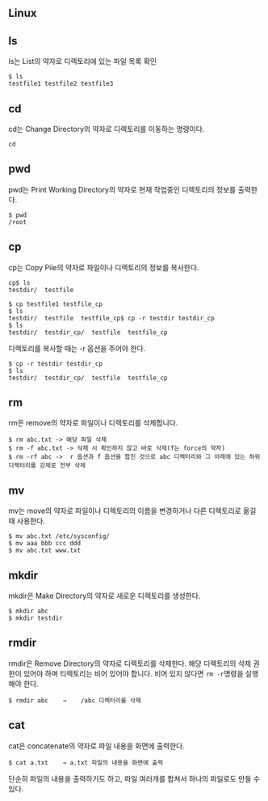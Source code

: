 ## Linux 


## ls
ls는 List의 약자로 디렉토리에 있는 파일 목록 확인
```
$ ls
testfile1 testfile2 testfile3
```
## cd
cd는 Change Directory의 약자로 디렉토리를 이동하는 명령이다.
```
cd
```
## pwd
pwd는 Print Working Directory의 약자로 현재 작업중인 디렉토리의 정보를 출력한다.
```
$ pwd
/root
```
## cp
cp는 Copy Pile의 약자로 파일이나 디렉토리의 정보를 복사한다.
```
cp$ ls
testdir/  testfile

$ cp testfile1 testfile_cp
$ ls
testdir/  testfile  testfile_cp$ cp -r testdir testdir_cp
$ ls
testdir/  testdir_cp/  testfile  testfile_cp
```
디렉토리를 복사할 때는 -r 옵션을 주어야 한다.
```
$ cp -r testdir testdir_cp
$ ls
testdir/  testdir_cp/  testfile  testfile_cp
```

## rm
rm은 remove의 약자로 파일이나 디렉토리를 삭제합니다.
```
$ rm abc.txt -> 해당 파일 삭제
$ rm -f abc.txt -> 삭제 시 확인하지 않고 바로 삭제(f는 force의 약자)
$ rm -rf abc ->  r 옵션과 f 옵션을 합친 것으로 abc 디렉터리와 그 아래에 있는 하위 디렉터리를 강제로 전부 삭제
```
## mv
mv는 move의 약자로 파일이나 디렉토리의 이름을 변경하거나 다른 디렉토리로 옮길 때 사용한다.
```
$ mv abc.txt /etc/sysconfig/
$ mv aaa bbb ccc ddd
$ mv abc.txt www.txt
```

## mkdir
mkdir은 Make Directory의 약자로 새로운 디렉토리를 생성한다.
```
$ mkdir abc
$ mkdir testdir
```

## rmdir
rmdir은 Remove Directory의 약자로 디렉토리를 삭제한다. 해당 디렉토리의 삭제 권한이 있어야 하며 티렉토리는 비어 있어야 합니다. 비어 있지 않다면 ```rm -r```명령을 실행해야 한다.

```
$ rmdir abc    →    /abc 디렉터리를 삭제
```

## cat
cat은 concatenate의 약자로 파일 내용을 화면에 출력한다.
```
$ cat a.txt    → a.txt 파일의 내용을 화면에 출력
```
단순히 파일의 내용을 출력하기도 하고, 파일 여러개를 합쳐서 하나의 파일로도 만들 수 있다.